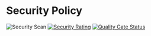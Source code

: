 # Security Policy
![Security Scan](https://github.com/DVNghiem/midstar/actions/workflows/security-scan.yml/badge.svg)
[![Security Rating](https://sonarcloud.io/api/project_badges/measure?project=DVNghiem_midstar&metric=security_rating)](https://sonarcloud.io/dashboard?id=DVNghiem_midstar)
[![Quality Gate Status](https://sonarcloud.io/api/project_badges/measure?project=DVNghiem_midstar&metric=alert_status)](https://sonarcloud.io/summary/new_code?id=DVNghiem_midstar)
